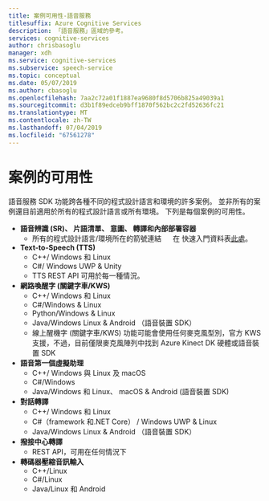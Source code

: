 ```yaml
---
title: 案例可用性-語音服務
titlesuffix: Azure Cognitive Services
description: 「語音服務」區域的參考。
services: cognitive-services
author: chrisbasoglu
manager: xdh
ms.service: cognitive-services
ms.subservice: speech-service
ms.topic: conceptual
ms.date: 05/07/2019
ms.author: cbasoglu
ms.openlocfilehash: 7aa2c72a01f1887ea9680f8d5706b825a49039a1
ms.sourcegitcommit: d3b1f89edceb9bff1870f562bc2c2fd52636fc21
ms.translationtype: MT
ms.contentlocale: zh-TW
ms.lasthandoff: 07/04/2019
ms.locfileid: "67561278"
---
```

# <a name="scenario-availability"></a>案例的可用性

語音服務 SDK 功能跨各種不同的程式設計語言和環境的許多案例。  並非所有的案例還目前適用於所有的程式設計語言或所有環境。  下列是每個案例的可用性。

- **語音辨識 (SR)、 片語清單、 意圖、 轉譯和內部部署容器**
  - 所有的程式設計語言/環境所在的箭號連結 <img src="media/index/link.jpg" height="15" width="15"></img> 在 快速入門資料表[此處](https://aka.ms/csspeech)。
- **Text-to-Speech (TTS)**
  - C++/ Windows 和 Linux
  - C#/ Windows UWP & Unity
  - TTS REST API 可用於每一種情況。
- **網路喚醒字 (關鍵字車/KWS)**
  - C++/ Windows 和 Linux
  - C#/Windows & Linux
  - Python/Windows & Linux
  - Java/Windows Linux & Android （語音裝置 SDK）
  - 線上醒機字 (關鍵字車/KWS) 功能可能會使用任何麥克風型別，官方 KWS 支援，不過，目前僅限麥克風陣列中找到 Azure Kinect DK 硬體或語音裝置 SDK
- **語音第一個虛擬助理**
  - C++/ Windows 與 Linux 及 macOS
  - C#/Windows
  - Java/Windows 和 Linux、 macOS & Android (語音裝置 SDK)
- **對話轉譯**
  - C++/ Windows 和 Linux
  - C#（framework 和.NET Core） / Windows UWP & Linux
  - Java/Windows Linux & Android （語音裝置 SDK）
- **撥接中心轉譯**
  - REST API，可用在任何情況下
- **轉碼器壓縮音訊輸入**
  - C++/Linux
  - C#/Linux
  - Java/Linux 和 Android
